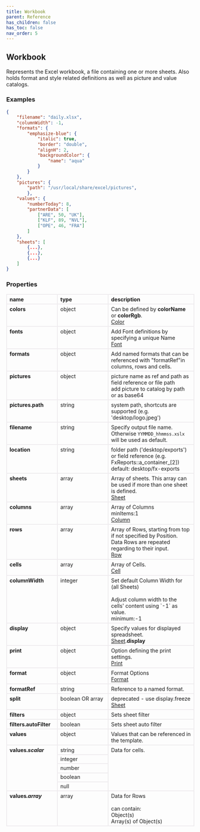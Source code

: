 ```yaml
---
title: Workbook
parent: Reference
has_children: false
has_toc: false
nav_order: 5
---
```


<style>

table {
    border-collapse: collapse;
}

.table-wrapper {
    border-radius: 2px;
    box-shadow: none;
}

th {
    text-align: start;
}

th, td {
    vertical-align: baseline;
    min-width: 120px;
    border: 2px solid #eeebee;
}

@media (min-width: 31.25rem) { th, td { font-size: 14px !important; } }

th:first-of-type, td:first-of-type { border-left: 2px solid #eeebee; }

tbody tr:last-of-type th, tbody tr:last-of-type td { border-bottom: 2px solid #eeebee; }
/* tbody tr:last-of-type td { padding-bottom: 0.75rem; } */
code {font-size: 0.83em;}

</style>

## Workbook

Represents the Excel workbook, a file containing one or more sheets. Also holds format and style related definitions as well as picture and value catalogs.

### Examples

```json
{
    "filename": "daily.xlsx",
    "columnWidth": -1,
    "formats": {
        "emphasize-blue": {
            "italic": true,
            "border": "double",
            "alignH": 2,
            "backgroundColor": {
                "name": "aqua"
            }
        }
    },
    "pictures": {
        "path": "/usr/local/share/excel/pictures",
        },
    "values": {
        "numberToday": 8,
        "partnerData": [
            ["ARE", 50, "UK"],
            ["KLF", 89, "NVL"],
            ["OPE", 46, "FRA"]
        ]
    },
    "sheets": [
        {...},
        {...},
        {...}
    ]
}
```

### Properties

<table>
    <tr>
        <th>name</th>
        <th>type</th>
        <th>description</th>
    </tr>
<tr>
    <th>colors</th>
    <td>object</td>
    <td>Can be defined by <b>colorName</b> or <b>colorRgb</b>.<br><a href="/reference/color/">Color</a></td>
</tr>
<tr>
    <th>fonts</th>
    <td>object</td>
    <td>Add Font definitions by specifying a unique Name<br><a href="/reference/font/">Font</a></td>
</tr>
<tr>
    <th>formats</th>
    <td>object</td>
    <td>Add named formats that can be referenced with "formatRef"in columns, rows and cells.</td>
</tr>
<tr>
    <th>pictures</th>
    <td>object</td>
    <td>picture name as ref and path as field reference or file path<br>add picture to catalog by path or as base64</td>
</tr>
<tr>
    <th>pictures.path</th>
    <td>string</td>
    <td>system path, shortcuts are supported (e.g. 'desktop/logo.jpeg')</td>
</tr>
<tr>
    <th>filename</th>
    <td>string</td>
    <td>Specify output file name. Otherwise <code>YYMMDD_hhmmss.xslx</code> will be used as default.</td>
</tr>
<tr>
    <th>location</th>
    <td>string</td>
    <td>folder path ('desktop/exports') or field reference (e.g. FxReports::a_container_[2])<br>default: desktop/fx-exports</td>
</tr>
<tr>
    <th>sheets</th>
    <td>array</td>
    <td>Array of sheets. This array can be used if more than one sheet is defined.<br><a href="/reference/sheet/">Sheet</a></td>
</tr>
<tr>
    <th>columns</th>
    <td>array</td>
    <td>Array of Columns<br>minItems:1<br><a href="/reference/column/">Column</a></td>
</tr>
<tr>
    <th>rows</th>
    <td>array</td>
    <td>Array of Rows, starting from top if not specified by Position.<br>Data Rows are repeated regarding to their input.<br><a href="/reference/row/">Row</a></td>
</tr>
<tr>
    <th>cells</th>
    <td>array</td>
    <td>Array of Cells.<br><a href="/reference/cell/">Cell</a></td>
</tr>
<tr>
    <th>columnWidth</th>
    <td>integer</td>
    <td>Set default Column Width for (all Sheets)<br><br>Adjust column width to the cells' content using `-1` as value.<br>minimum:-1</td>
</tr>
<tr>
    <th>display</th>
    <td>object</td>
    <td>Specify values for displayed spreadsheet.<br><a href="/reference/sheet/">Sheet</a>.<b>display</b></td>
</tr>
<tr>
    <th>print</th>
    <td>object</td>
    <td>Option defining the print settings.<br><a href="/reference/print/">Print</a></td>
</tr>
<tr>
    <th>format</th>
    <td>object</td>
    <td>Format Options<br><a href="/reference/format/">Format</a></td>
</tr>
<tr>
    <th>formatRef</th>
    <td>string</td>
    <td>Reference to a named format.</td>
</tr>
<tr>
    <th>split</th>
    <td>boolean OR array</td>
    <td>deprecated - use display.freeze<br><a href="/reference/sheet/">Sheet</a></td>
</tr>
<tr>
    <th>filters</th>
    <td>object</td>
    <td>Sets sheet filter</td>
</tr>
<tr>
    <th>filters.autoFilter</th>
    <td>boolean</td>
    <td>Sets sheet auto filter</td>
</tr>
<tr>
    <th>values</th>
    <td>object</td>
    <td>Values that can be referenced in the template.</td>
</tr>
<tr>
    <th rowspan=5>values.<i>scalar</i></th>
    <td>string</td><td rowspan=5>Data for cells.</td>
</tr>
<tr>
    <td>integer</td>
</tr>
<tr>
    <td>number</td>
</tr>
<tr>
    <td>boolean</td>
</tr>
<tr>
    <td>null</td>
</tr>
<tr>
    <th>values<i>.array</i></th>
    <td>array</td>
    <td>Data for Rows<br><br>can contain:<br>Object(s)<br>Array(s) of Object(s)</td>
</tr>
</table>